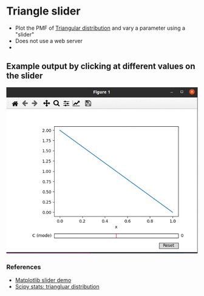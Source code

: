 # Triangle slider
* Plot the PMF of [Triangular distribution](https://en.wikipedia.org/wiki/Triangular_distribution) and vary a parameter using a "slider"
* Does not use a web server
* 
## Example output by clicking at different values on the slider
<img src="triangle.gif" width="650">

### References
* [Matplotlib slider demo](https://matplotlib.org/stable/gallery/widgets/slider_demo.html)
* [Scipy stats: triangluar distribution](https://docs.scipy.org/doc/scipy/reference/generated/scipy.stats.triang.html)
